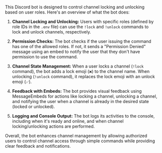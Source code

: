 This Discord bot is designed to control channel locking and unlocking based on user roles. Here's an overview of what the bot does:

1. **Channel Locking and Unlocking:** Users with specific roles (defined by role IDs in the `.env` file) can use the `!lock` and `!unlock` commands to lock and unlock channels, respectively.

2. **Permission Checks:** The bot checks if the user issuing the command has one of the allowed roles. If not, it sends a "Permission Denied" message using an embed to notify the user that they don't have permission to use the command.

3. **Channel State Management:** When a user locks a channel (`!lock` command), the bot adds a lock emoji (`❌`) to the channel name. When unlocking (`!unlock` command), it replaces the lock emoji with an unlock emoji (`✅`).

4. **Feedback with Embeds:** The bot provides visual feedback using MessageEmbeds for actions like locking a channel, unlocking a channel, and notifying the user when a channel is already in the desired state (locked or unlocked).

5. **Logging and Console Output:** The bot logs its activities to the console, including when it's ready and online, and when channel locking/unlocking actions are performed.

Overall, the bot enhances channel management by allowing authorized users to control channel access through simple commands while providing clear feedback and notifications.
